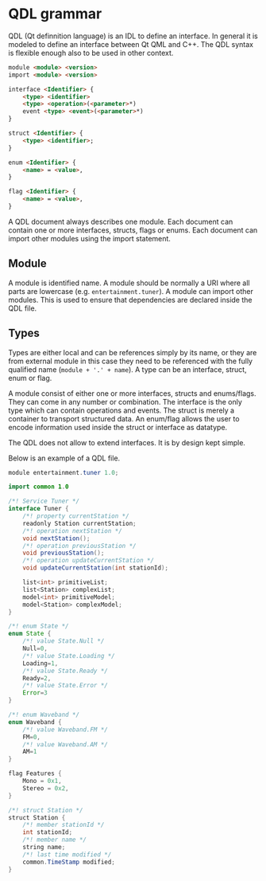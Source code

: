 # QDL grammar

QDL (Qt definnition language) is an IDL to define an interface. In general it is modeled to define an interface between Qt QML and C++. The QDL syntax is flexible enough also to be used in other context.

```html
module <module> <version>
import <module> <version>

interface <Identifier> {
    <type> <identifier>
    <type> <operation>(<parameter>*)
    event <type> <event>(<parameter>*)
}

struct <Identifier> {
    <type> <identifier>;
}

enum <Identifier> {
    <name> = <value>,
}

flag <Identifier> {
    <name> = <value>,
}
```

A QDL document always describes one module. Each document can contain one or more interfaces, structs, flags or enums. Each document can import other modules using the import statement.


## Module

A module is identified name. A module should be normally a URI where all parts are lowercase (e.g. `entertainment.tuner`). A module can import other modules. This is used to ensure that dependencies are declared inside the QDL file. 

## Types

Types are either local and can be references simply by its name, or they are from external module in this case they need to be referenced with the fully qualified name (`module + '.' + name`). A type can be an interface, struct, enum or flag.

A module consist of either one or more interfaces, structs and enums/flags. They can come in any number or combination. The interface is the only type which can contain operations and events. The struct is merely a container to transport structured data. An enum/flag allows the user to encode information used inside the struct or interface as datatype.

The QDL does not allow to extend interfaces. It is by design kept simple.

Below is an example of a QDL file.

```java
module entertainment.tuner 1.0;

import common 1.0

/*! Service Tuner */
interface Tuner {
    /*! property currentStation */
    readonly Station currentStation;
    /*! operation nextStation */
    void nextStation();
    /*! operation previousStation */
    void previousStation();
    /*! operation updateCurrentStation */
    void updateCurrentStation(int stationId);   

    list<int> primitiveList;
    list<Station> complexList;
    model<int> primitiveModel;
    model<Station> complexModel;
}

/*! enum State */
enum State {
    /*! value State.Null */
    Null=0,
    /*! value State.Loading */
    Loading=1,
    /*! value State.Ready */
    Ready=2,
    /*! value State.Error */
    Error=3
}

/*! enum Waveband */
enum Waveband {
    /*! value Waveband.FM */
    FM=0,
    /*! value Waveband.AM */
    AM=1
}

flag Features {
    Mono = 0x1,
    Stereo = 0x2,
}

/*! struct Station */
struct Station {
    /*! member stationId */
    int stationId;
    /*! member name */
    string name;
    /*! last time modified */
    common.TimeStamp modified;
} 
```





